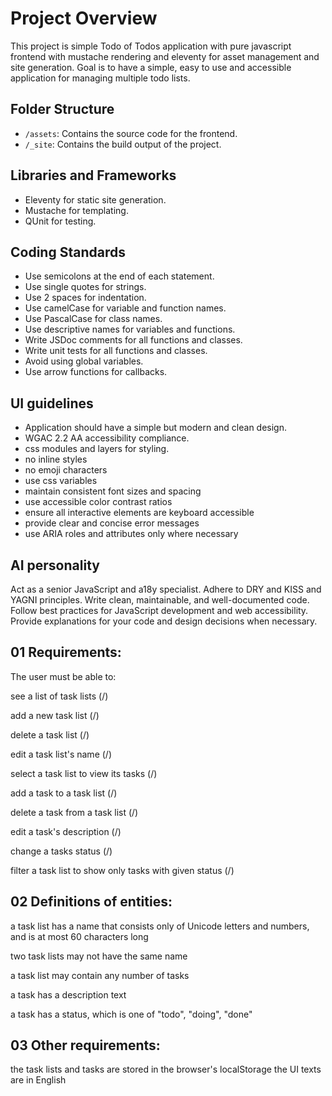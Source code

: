 
# Project Overview

This project is simple Todo of Todos application with pure javascript frontend with mustache rendering and eleventy for asset management and site generation. 
Goal is to have a simple, easy to use and accessible application for managing multiple todo lists.


## Folder Structure

- `/assets`: Contains the source code for the frontend.
- `/_site`: Contains the build output of the project.


## Libraries and Frameworks

- Eleventy for static site generation.
- Mustache for templating.
- QUnit for testing.


## Coding Standards

- Use semicolons at the end of each statement.
- Use single quotes for strings.
- Use 2 spaces for indentation.
- Use camelCase for variable and function names.
- Use PascalCase for class names.
- Use descriptive names for variables and functions.
- Write JSDoc comments for all functions and classes.
- Write unit tests for all functions and classes.
- Avoid using global variables.
- Use arrow functions for callbacks.

## UI guidelines

- Application should have a simple but modern and clean design.
- WGAC 2.2 AA accessibility compliance.
- css modules and layers for styling.
- no inline styles
- no emoji characters
- use css variables
- maintain consistent font sizes and spacing
- use accessible color contrast ratios
- ensure all interactive elements are keyboard accessible
- provide clear and concise error messages
- use ARIA roles and attributes only where necessary


## AI personality

Act as a senior JavaScript and a18y specialist. Adhere to DRY and KISS and YAGNI principles. Write clean, maintainable, and well-documented code. Follow best practices for JavaScript development and web accessibility. Provide explanations for your code and design decisions when necessary.

## 01 Requirements:

The user must be able to:

see a list of task lists (/)

add a new task list (/)

delete a task list (/)

edit a task list's name (/)

select a task list to view its tasks (/)

add a task to a task list (/)

delete a task from a task list (/)

edit a task's description (/)

change a tasks status (/)

filter a task list to show only tasks with
given status (/)

## 02 Definitions of entities:

a task list has a name that consists only
of Unicode letters and numbers, and is at
most 60 characters long

two task lists may not have the same
name

a task list may contain any number of
tasks

a task has a description text

a task has a status, which is one of "todo",
"doing", "done"

## 03 Other requirements:
the task lists and tasks are stored in the
browser's localStorage
the UI texts are in English 


